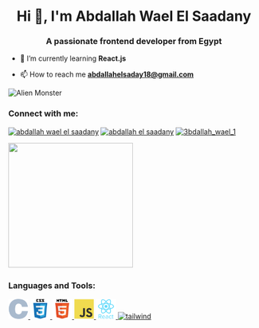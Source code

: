<h1 align="center">Hi 👋, I'm Abdallah Wael El Saadany</h1>
<h3 align="center">A passionate frontend developer from Egypt</h3>

- 🌱 I’m currently learning **React.js**

- 📫 How to reach me **abdallahelsaday18@gmail.com**
<img src="https://raw.githubusercontent.com/Tarikul-Islam-Anik/Animated-Fluent-Emojis/master/Emojis/Smilies/Alien%20Monster.png" alt="Alien Monster" width="250" height="250" />
<h3 align="left">Connect with me:</h3>
<p align="left">
<a href="www.linkedin.com/in/abdallah-wael-el-saadany-56a215357" target="blank"><img align="center" src="https://raw.githubusercontent.com/rahuldkjain/github-profile-readme-generator/master/src/images/icons/Social/linked-in-alt.svg" alt="abdallah wael el saadany" height="30" width="40" /></a>
<a href="https://www.facebook.com/share/1A5TXTEYN1/" target="blank"><img align="center" src="https://raw.githubusercontent.com/rahuldkjain/github-profile-readme-generator/master/src/images/icons/Social/facebook.svg" alt="abdallah el saadany" height="30" width="40" /></a>
<a href="[https://instagram.com/3bdallah_wael_1](https://www.instagram.com/3bdallah_wael_1?igsh=M3gyMmppenA5NnJn)" target="blank"><img align="center" src="https://raw.githubusercontent.com/rahuldkjain/github-profile-readme-generator/master/src/images/icons/Social/instagram.svg" alt="3bdallah_wael_1" height="30" width="40" /></a>
</p>
<img src="https://octodex.github.com/images/securityknightocat.png"  width="250" height="250">
<h3 align="left">Languages and Tools:</h3>
<p align="left"> <a href="https://www.cprogramming.com/" target="_blank" rel="noreferrer"> <img src="https://raw.githubusercontent.com/devicons/devicon/master/icons/c/c-original.svg" alt="c" width="40" height="40"/> </a> <a href="https://www.w3schools.com/css/" target="_blank" rel="noreferrer"> <img src="https://raw.githubusercontent.com/devicons/devicon/master/icons/css3/css3-original-wordmark.svg" alt="css3" width="40" height="40"/> </a> <a href="https://www.w3.org/html/" target="_blank" rel="noreferrer"> <img src="https://raw.githubusercontent.com/devicons/devicon/master/icons/html5/html5-original-wordmark.svg" alt="html5" width="40" height="40"/> </a> <a href="https://developer.mozilla.org/en-US/docs/Web/JavaScript" target="_blank" rel="noreferrer"> <img src="https://raw.githubusercontent.com/devicons/devicon/master/icons/javascript/javascript-original.svg" alt="javascript" width="40" height="40"/> </a> <a href="https://reactjs.org/" target="_blank" rel="noreferrer"> <img src="https://raw.githubusercontent.com/devicons/devicon/master/icons/react/react-original-wordmark.svg" alt="react" width="40" height="40"/> </a> <a href="https://tailwindcss.com/" target="_blank" rel="noreferrer"> <img src="https://www.vectorlogo.zone/logos/tailwindcss/tailwindcss-icon.svg" alt="tailwind" width="40" height="40"/> </a> </p>
